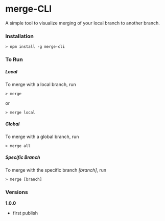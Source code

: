 # merge-CLI

A simple tool to visualize merging of your local branch to another branch.

### Installation

    > npm install -g merge-cli

### To Run

##### Local

To merge with a local branch, run

    > merge

or

    > merge local


##### Global

To merge with a global branch, run

    > merge all

##### Specific Branch

To merge with the specific branch *[branch]*, run

    > merge [branch]

### Versions
**1.0.0**
* first publish
